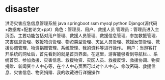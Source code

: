 # disaster
洪涝灾害应急信息管理系统 java springboot ssm mysql python Django(源代码+数据库+配套论文+ppt）角色：管理员、用户、救援人员  管理员：管理员进入主页面，主要功能包括对用户管理、救援人员管理、救援信息管理、参加救援管理、灾害信息管理、救援物资管理、物资类型管理、灾区人员管理、救援反馈管理、救援协调管理、物资捐赠管理、系统管理、我的资料等进行操作。  用户：当游客打开系统的网址后，首先看到的就是首页界面。在这里，游客能够看到导航栏、、系统首页、参加救援、灾害信息、救援物资、灾区人员、救援反馈、救援协调、物资捐赠、新闻资个人中心等，在个人中心页面可以对个人中心、修改密码、救援信息、灾害信息、物资捐赠、我的收藏进行详细操作 
